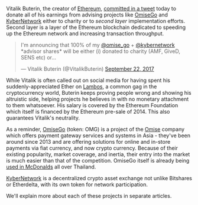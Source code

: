 Vitalik Buterin, the creator of [Ethereum][eth], [committed in a tweet][tweet] today to donate all of his earnings from advising projects like [OmiseGo][omisego] and [KyberNetwork][kyber] either to charity or to _second layer_ implementation efforts. Second layer is a layer of the Ethereum blockchain dedicated to speeding up the Ethereum network and increasing transaction throughput.

<blockquote class="twitter-tweet" data-lang="en"><p lang="en" dir="ltr">I&#39;m announcing that 100% of my <a href="https://twitter.com/omise_go">@omise_go</a> + <a href="https://twitter.com/KyberNetwork">@kybernetwork</a> *advisor shares* will be either (i) donated to charity (AMF, GiveD, SENS etc) or...</p>&mdash; Vitalik Buterin (@VitalikButerin) <a href="https://twitter.com/VitalikButerin/status/911217245094686720">September 22, 2017</a></blockquote>
<script async src="//platform.twitter.com/widgets.js" charset="utf-8"></script>

While Vitalik is often called out on social media for having spent his suddenly-appreciated Ether on [Lambos][lambos], a common gag in the cryptocurrency world, Buterin keeps proving people wrong and showing his altruistic side, helping projects he believes in with no monetary attachment to them whatsoever. His salary is covered by the Ethereum Foundation which itself is financed by the Ethereum pre-sale of 2014. This also guarantees Vitalik's neutrality.

As a reminder, [OmiseGo] (token: OMG) is a project of the [Omise][omise] company which offers payment gateway services and systems in Asia - they've been around since 2013 and are offering solutions for online and in-store payments via fiat currency, and now crypto currency. Because of their existing popularity, market coverage, and inertia, their entry into the market is much easier than that of the competition. OmiseGo itself is already being [used in McDonalds](http://www.cryptoquicknews.com/omisego-just-confirmed-partnership-mcdonalds-thai/) all over Thailand.

[KyberNetwork][kyber] is a decentralized crypto asset exchange not unlike Bitshares or Etherdelta, with its own token for network participation.

We'll explain more about each of these projects in separate articles.

[tweet]: https://twitter.com/vitalikbuterin/status/911217245094686720
[eth]: https://bitfalls.com/hr/2017/09/19/what-ethereum-compare-to-bitcoin/
[omisego]: https://twitter.com/omise_go
[kyber]: https://twitter.com/KyberNetwork
[lambos]: https://www.google.com/search?q=lamborghini&newwindow=1&source=lnms&tbm=isch&sa=X&ved=0ahUKEwiCgLWr-bjWAhWrCpoKHZU0Cd8Q_AUICigB&biw=1680&bih=926
[omise]: https://www.omise.co/